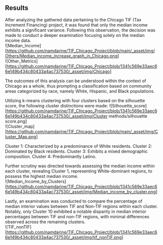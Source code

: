## Results
After analyzing the gathered data pertaining to the Chicago TIF (Tax Increment Financing) project, it was found that only the median income exhibits a significant variance. Following this observation, the decision was made to conduct a deeper examination focusing solely on the median income data.  
![Median_Income][https://github.com/namdarine/TIF_Chicago_Project/blob/main/_asset/img/Others/Median_income_increase_graph_in_Chicago.png]  
![Other_Metrics][https://github.com/namdarine/TIF_Chicago_Project/blob/1341c569e33aec66e149b434c80433a4ac737530/_asset/img/Chicago]  
  
The outcomes of this analysis can be understood within the context of Chicago as a whole, thus prompting a classification based on community areas categorized by race, namely White, Hispanic, and Black populations.

Utilizing k-means clustering with four clusters based on the silhouette score, the following cluster distinctions were made:
![Silhouette_score][https://github.com/namdarine/TIF_Chicago_Project/blob/1341c569e33aec66e149b434c80433a4ac737530/_asset/img/Cluster methods/silhouette score.png]   
![Cluster_map][https://github.com/namdarine/TIF_Chicago_Project/blob/main/_asset/img/Cluster_Map.png]  
  
Cluster 1: Characterized by a predominance of White residents.
Cluster 2: Dominated by Black residents.
Cluster 3: Exhibits a mixed demographic composition.
Cluster 4: Predominantly Latino.

Further scrutiny was directed towards assessing the median income within each cluster, revealing Cluster 1, representing White-dominant regions, to possess the highest median income.  
![Median_Income_by_Clusters][https://github.com/namdarine/TIF_Chicago_Project/blob/1341c569e33aec66e149b434c80433a4ac737530/_asset/img/Median_income_by_cluster.png]  
  
Lastly, an examination was conducted to compare the percentage of median interior values between TIF and Non-TIF regions within each cluster. Notably, only Cluster 10 exhibited a notable disparity in median interior percentages between TIF and non-TIF regions, with minimal differences observed across the remaining clusters.  
![TIF_nonTIF][https://github.com/namdarine/TIF_Chicago_Project/blob/1341c569e33aec66e149b434c80433a4ac737530/_asset/img/tif_nonTIF.png]  
